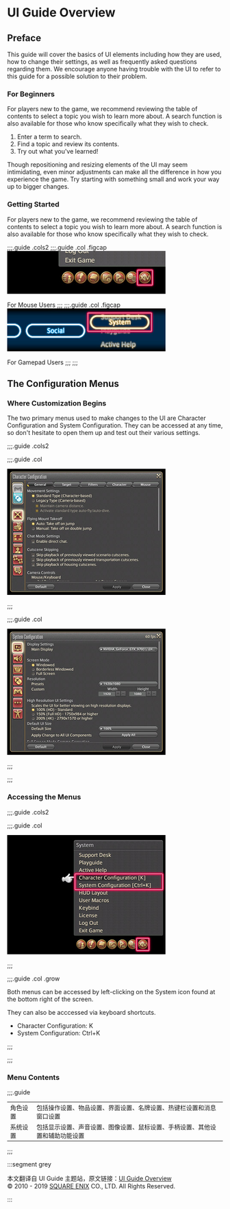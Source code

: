 # UI Guide Overview

## Preface

This guide will  cover the basics of UI elements including how they are used, how to  change their settings, as well as frequently asked questions regarding  them. We encourage anyone having trouble with the UI to refer to this  guide for a possible solution to their problem.

### For Beginners

For players new to the game, we recommend  reviewing the table of contents to select a topic you wish to learn more  about. A search function is also available for those who know  specifically what they wish to check.

1. Enter a term to search.
2. Find a topic and review its contents.
3. Try out what you've learned!

Though repositioning and resizing elements of  the UI may seem intimidating, even minor adjustments can make all the  difference in how you experience the game. Try starting with something  small and work your way up to bigger changes.

### Getting Started

For players new to the game, we recommend  reviewing the table of contents to select a topic you wish to learn more  about. A search function is also available for those who know  specifically what they wish to check.

;;;.guide .cols2
;;;.guide .col .figcap
![](./baisc.assets/ae2b67f5c2b7e20bed76fa367ae35eacad082d.jpg)

For Mouse Users
;;;
;;;.guide .col .figcap
![](./baisc.assets/3cca8032b9a960c39a0981d7c630eca71f154d.jpg)

For Gamepad Users
;;;
;;;

## The Configuration Menus

### Where Customization Begins

The two primary menus used to make changes  to the UI are Character Configuration and System Configuration. They can  be accessed at any time, so don't hesitate to open them up and test out  their various settings.

;;;.guide .cols2

;;;.guide .col

![](./baisc.assets/f61370355b8801c26798590ba1ba3245f1d801.jpg)

;;;

;;;.guide .col

![](./baisc.assets/c34011e1336e567c921fd4b50b29193916c383.jpg)

;;;

;;;

### Accessing the Menus

;;;.guide .cols2

;;;.guide .col

![](./baisc.assets/a8f73b981a9dcdfb4f1ac88938bfc9db1fd6f9.jpg)

;;;

;;;.guide .col .grow

Both menus can be accessed by left-clicking on the System icon found at the bottom right of the screen.

They can also be acccessed via keyboard shortcuts.

* Character Configuration: K
* System Configuration: Ctrl+K

;;;

;;;

### Menu Contents

;;;.guide

|          |                                                              |
| -------- | ------------------------------------------------------------ |
| 角色设置 | 包括操作设置、物品设置、界面设置、名牌设置、热键栏设置和消息窗口设置 |
| 系统设置 | 包括显示设置、声音设置、图像设置、鼠标设置、手柄设置、其他设置和辅助功能设置 |

;;;



:::segment grey

本文翻译自 UI Guide 主题站，原文链接：[UI Guide Overview](https://na.finalfantasyxiv.com/uiguide/how/) <br>
© 2010 - 2019 [SQUARE ENIX](https://na.square-enix.com/us/home) CO., LTD. All Rights Reserved.

:::